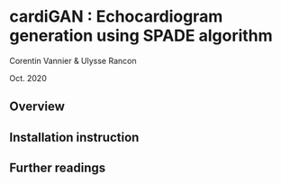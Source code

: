 # cardiGAN : Echocardiogram generation using SPADE algorithm

Corentin Vannier & Ulysse Rancon

Oct. 2020

## Overview


## Installation instruction


## Further readings
